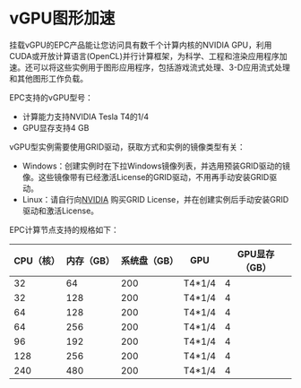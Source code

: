 # vGPU图形加速

挂载vGPU的EPC产品能让您访问具有数千个计算内核的NVIDIA GPU，利用CUDA或开放计算语言(OpenCL)并行计算框架，为科学、工程和渲染应用程序加速。还可以将这些实例用于图形应用程序，包括游戏流式处理、3-D应用流式处理和其他图形工作负载。

EPC支持的vGPU型号：
* 计算能力支持NVIDIA Tesla T4的1/4
* GPU显存支持4 GB

vGPU型实例需要使用GRID驱动，获取方式和实例的镜像类型有关：
* Windows：创建实例时在下拉Windows镜像列表，并选用预装GRID驱动的镜像。这些镜像带有已经激活License的GRID驱动，不用再手动安装GRID驱动。
* Linux：请自行向[NVIDIA](https://enterpriseproductregistration.nvidia.com/?LicType=EVAL&ProductFamily=vGPU) 购买GRID License，并在创建实例后手动安装GRID驱动和激活License。

EPC计算节点支持的规格如下：

| CPU（核） | 内存（GB） | 系统盘（GB） | GPU | GPU显存（GB）|
|-----|-----|-----------|-----------|-----|
| 32 | 64 | 200 | T4*1/4 | 4 |
| 32 | 128 | 200 | T4*1/4 | 4 |
| 64 | 128 | 200 | T4*1/4 | 4 |
| 64 | 256 | 200 | T4*1/4 | 4 |
| 96 | 192 | 200 | T4*1/4 | 4 |
| 128 | 256 | 200 | T4*1/4 | 4 |
| 240 | 480 | 200 |   T4*1/4 | 4 |

